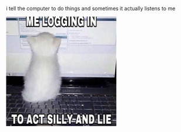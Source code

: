 i tell the computer to do things and sometimes it actually listens to me
<!--START_SECTION:update_image-->
<img src=https://raw.githubusercontent.com/sneakykestrel/sneakykestrel/main/.github/images/meloggingin.jpg height="" width="300" align=left alt=kitty />
<!--END_SECTION:update_image-->

